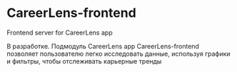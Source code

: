 # CareerLens-frontend
Frontend server for CareerLens app

В разработке. Подмодуль CareerLens app
CareerLens-frontend позволяет пользователю легко исследовать данные, используя графики и фильтры, чтобы отслеживать карьерные тренды
